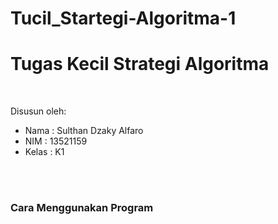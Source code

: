 # Tucil_Startegi-Algoritma-1
# Tugas Kecil Strategi Algoritma 
<br>

 Disusun oleh:
 - Nama  : Sulthan Dzaky Alfaro
 - NIM   : 13521159
 - Kelas : K1
<br>
<br>

### Cara Menggunakan Program
